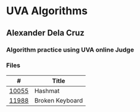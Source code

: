 # UVA Algorithms 

## Alexander Dela Cruz 

### Algorithm practice using UVA online Judge 

### Files 

|   #   | Title           |
| :---: | --------------- |
| [10055](https://github.com/UselessFuwu/4883-Prog-Tech/tree/main/UVA%20Online%20Judge/10055%20-%20Hashmat%20The%20Brave%20Warrior) | Hashmat  |
| [11988](https://github.com/UselessFuwu/4883-Prog-Tech/tree/main/UVA%20Online%20Judge/11988%20-%20Broken%20Keyboard) | Broken Keyboard |
